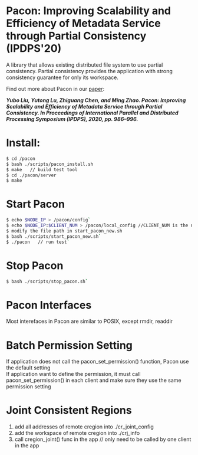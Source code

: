# Pacon: Improving Scalability and Efficiency of Metadata Service through Partial Consistency (IPDPS'20)
A library that allows existing distributed file system to use partial consistency. Partial consistency provides the application with strong consistency guarantee for only its workspace.

Find out more about Pacon in our [paper](https://ieeexplore.ieee.org/abstract/document/9139884):

***Yubo Liu, Yutong Lu, Zhiguang Chen, and Ming Zhao. Pacon: Improving Scalability and Efficiency of Metadata Service through Partial Consistency. In Proceedings of International Parallel and Distributed Processing Symposium (IPDPS), 2020, pp. 986–996.***

# Install:  
```bash
$ cd /pacon
$ bash ./scripts/pacon_install.sh   
$ make   // build test tool      
$ cd ./pacon/server
$ make 
```

# Start Pacon  
```bash
$ echo $NODE_IP > /pacon/config`  
$ echo $NODE_IP:$CLIENT_NUM > /pacon/local_config //CLIENT_NUM is the number of current clients in this node`  
$ modify the file path in start_pacon_new.sh   
$ bash ./scripts/start_pacon_new.sh`  
$ ./pacon   // run test`  
```

# Stop Pacon  
```bash
$ bash ./scripts/stop_pacon.sh`
```

# Pacon Interfaces  
Most interefaces in Pacon are similar to POSIX, except rmdir, readdir  


# Batch Permission Setting
If application does not call the pacon_set_permission() function, Pacon use the default setting     
If application want to define the permission, it must call pacon_set_permission() in each client and make sure they use the same permission setting     

# Joint Consistent Regions
1. add all addresses of remote cregion into ./cr_joint_config    
2. add the workspace of remote cregion into ./crj_info    
3. call cregion_joint() func in the app  // only need to be called by one client in the app   